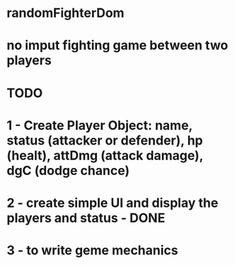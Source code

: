 # randomFighterDom

# no imput fighting game between two players

# TODO

# 1 - Create Player Object: name, status (attacker or defender), hp (healt), attDmg (attack damage), dgC (dodge chance)

# 2 - create simple UI and display the players and status - DONE

# 3 - to write geme mechanics
